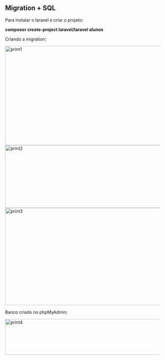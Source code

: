 ## Migration + SQL

Para instalar o laravel e criar o projeto:

<b>composer create-project laravel/laravel alunos</b>

Criando a migration:

<img width="704" height="322" alt="print1" src="https://github.com/user-attachments/assets/72d90da1-f6f8-436d-8062-83e9d02f645a" />
<img width="707" height="204" alt="print2" src="https://github.com/user-attachments/assets/39982c18-c0f2-4108-a1db-a97f1fc3ad44" />
<img width="705" height="316" alt="print3" src="https://github.com/user-attachments/assets/ae3375c3-ba07-4f56-814a-3318bb1cfca9" />

Banco criado no phpMyAdmin:

<img width="777" height="116" alt="print4" src="https://github.com/user-attachments/assets/41ecb875-b829-4fd4-99e1-67e2b2ae96bc" />







